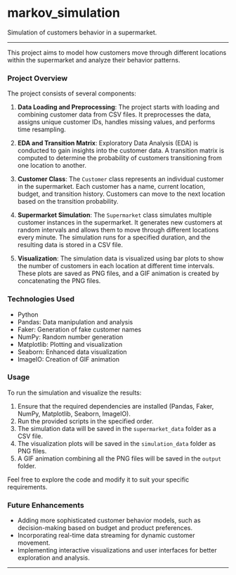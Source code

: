 # markov_simulation
Simulation of customers behavior in a supermarket.

---

This project aims to model how customers move through different locations within the supermarket and analyze their behavior patterns.

### Project Overview

The project consists of several components:

1. **Data Loading and Preprocessing**: The project starts with loading and combining customer data from CSV files. It preprocesses the data, assigns unique customer IDs, handles missing values, and performs time resampling.

2. **EDA and Transition Matrix**: Exploratory Data Analysis (EDA) is conducted to gain insights into the customer data. A transition matrix is computed to determine the probability of customers transitioning from one location to another.

3. **Customer Class**: The `Customer` class represents an individual customer in the supermarket. Each customer has a name, current location, budget, and transition history. Customers can move to the next location based on the transition probability.

4. **Supermarket Simulation**: The `Supermarket` class simulates multiple customer instances in the supermarket. It generates new customers at random intervals and allows them to move through different locations every minute. The simulation runs for a specified duration, and the resulting data is stored in a CSV file.

5. **Visualization**: The simulation data is visualized using bar plots to show the number of customers in each location at different time intervals. These plots are saved as PNG files, and a GIF animation is created by concatenating the PNG files.

### Technologies Used

- Python
- Pandas: Data manipulation and analysis
- Faker: Generation of fake customer names
- NumPy: Random number generation
- Matplotlib: Plotting and visualization
- Seaborn: Enhanced data visualization
- ImageIO: Creation of GIF animation

### Usage

To run the simulation and visualize the results:

1. Ensure that the required dependencies are installed (Pandas, Faker, NumPy, Matplotlib, Seaborn, ImageIO).
2. Run the provided scripts in the specified order.
3. The simulation data will be saved in the `supermarket_data` folder as a CSV file.
4. The visualization plots will be saved in the `simulation_data` folder as PNG files.
5. A GIF animation combining all the PNG files will be saved in the `output` folder.

Feel free to explore the code and modify it to suit your specific requirements.

### Future Enhancements

- Adding more sophisticated customer behavior models, such as decision-making based on budget and product preferences.
- Incorporating real-time data streaming for dynamic customer movement.
- Implementing interactive visualizations and user interfaces for better exploration and analysis.

---

